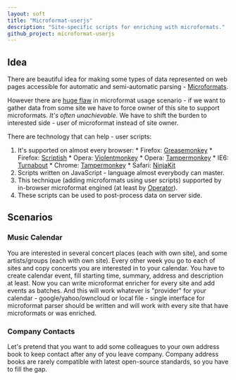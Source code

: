 ```yaml
---
layout: soft
title: "Microformat-userjs"
description: "Site-specific scripts for enriching with microformats."
github_project: microformat-userjs
---
```

## Idea
There are beautiful idea for making some types of data represented on web pages accessible for automatic and semi-automatic parsing - [Microformats](http://microformats.org/).

However there are [huge flaw](http://microformats.org/wiki/advocacy) in microformat usage scenario - if we want to gather data from some site we have to force owner of this site to support microformats.
*It's often unachievable.*
We have to shift the burden to interested side - user of microformat instead of site owner.

There are technology that can help - user scripts:
  1. It's supported on almost every browser:
    * Firefox: [Greasemonkey](https://addons.mozilla.org/en-US/firefox/addon/greasemonkey/)
    * Firefox: [Scriptish](https://addons.mozilla.org/en-US/firefox/addon/scriptish/)
    * Opera: [Violentmonkey](https://addons.opera.com/en/extensions/details/violent-monkey/)
    * Opera: [Tampermonkey](https://addons.opera.com/en/extensions/details/tampermonkey-beta/)
    * IE6: [Turnabout](http://www.webcitation.org/getfile?fileid=1517f90a646a7a3a439f3d5ae51d9d9d9e35872d)
    * Chrome: [Tampermonkey](https://chrome.google.com/webstore/detail/dhdgffkkebhmkfjojejmpbldmpobfkfo)
    * Safari: [NinjaKit](http://steeev.freehostia.com/wp/2010/07/19/new-extension-for-safari-5-called-ninjakit-lets-you-install-gm-scripts/)
  1. Scripts written on JavaScript - language almost everybody can master.
  1. This technique (adding microformats using user scripts) supported by in-browser microformat engined (at least by [Operator](https://addons.mozilla.org/en-US/firefox/addon/operator/)).
  1. These scripts can be used to post-process data on server side.

## Scenarios

### Music Calendar
You are interested in several concert places (each with own site), and some artists/groups (each with own site). Every other week you go to each of sites and copy concerts you are interested in to your calendar. You have to create calendar event, fill starting time, summary, address and description at least. Now you can write microformat enricher for every site and add events as batches. And this will work whatever is \"provider\" for your calendar - google/yahoo/owncloud or local file - single interface for microformat parser should be written and will work with every site that have microformats or was enriched.

### Company Contacts
Let's pretend that you want to add some colleagues to your own address book to keep contact after any of you leave company. Company address books are rarely compatible with latest open-source standards, so you have to fill the gap.
